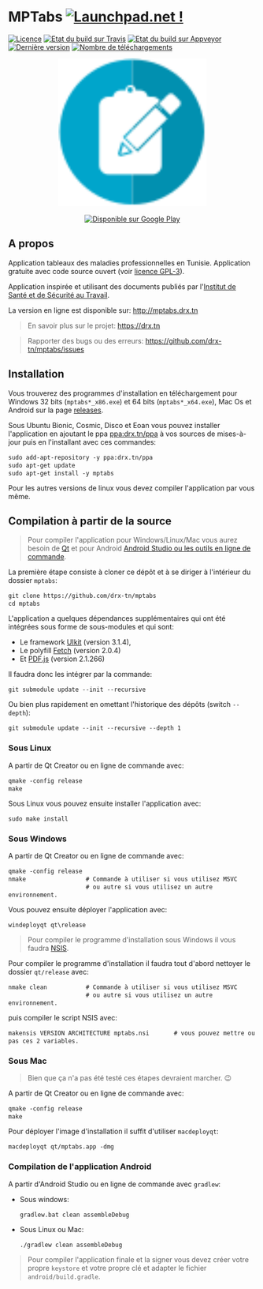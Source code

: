 # MPTabs [![Launchpad.net !](http://media.launchpad.net/lp-badge-kit/launchpad-badge-w120px.png)](https://launchpad.net/mptabs)
[![Licence](https://img.shields.io/github/license/drx-tn/mptabs.svg)](LICENSE) [![Etat du build sur Travis](https://travis-ci.org/drx-tn/mptabs.svg?branch=master)](https://travis-ci.org/drx-tn/mptabs) [![Etat du build sur Appveyor](https://ci.appveyor.com/api/projects/status/usg9qx1bejcilxce/branch/master?svg=true)](https://ci.appveyor.com/project/drxtun61291/mptabs/branch/master) [![Dernière version](https://img.shields.io/github/release/drx-tn/mptabs.svg)](https://github.com/drx-tn/mptabs/releases/latest) [![Nombre de téléchargements](https://img.shields.io/github/downloads/drx-tn/mptabs/total.svg)](https://github.com/drx-tn/mptabs/releases)

<p align="center"><img src="mptabs.svg" width="300"/></p>

<p align="center"><a href='https://play.google.com/store/apps/details?id=tn.drx.mptabs'><img alt='Disponible sur Google Play' width="200" src='https://play.google.com/intl/en_us/badges/images/generic/fr_badge_web_generic.png'/></a></p>

## A propos
Application tableaux des maladies professionnelles en Tunisie. Application gratuite avec code source ouvert (voir [licence GPL-3](LICENSE)).

Application inspirée et utilisant des documents publiés par l'[Institut de Santé et de Sécurité au Travail](http://www.isst.nat.tn).

La version en ligne est disponible sur: http://mptabs.drx.tn

> En savoir plus sur le projet: https://drx.tn

> Rapporter des bugs ou des erreurs: https://github.com/drx-tn/mptabs/issues

## Installation
Vous trouverez des programmes d'installation en téléchargement pour Windows 32 bits (`mptabs*_x86.exe`) et 64 bits (`mptabs*_x64.exe`), Mac Os et Android sur la page [releases](https://github.com/drx-tn/mptabs/releases).

Sous Ubuntu Bionic, Cosmic, Disco et Eoan vous pouvez installer l'application en ajoutant le ppa [ppa:drx.tn/ppa](https://launchpad.net/~drx.tn/+archive/ubuntu/ppa) à vos sources de mises-à-jour puis en l'installant avec ces commandes:

    sudo add-apt-repository -y ppa:drx.tn/ppa
    sudo apt-get update
    sudo apt-get install -y mptabs

Pour les autres versions de linux vous devez compiler l'application par vous même.

## Compilation à partir de la source
> Pour compiler l'application pour Windows/Linux/Mac vous aurez besoin de [Qt](https://www.qt.io/download-qt-installer) et pour Android [Android Studio ou les outils en ligne de commande](https://developer.android.com/studio/#downloads).

La première étape consiste à cloner ce dépôt et à se diriger à l'intérieur du dossier `mptabs`:

    git clone https://github.com/drx-tn/mptabs
    cd mptabs

L'application a quelques dépendances supplémentaires qui ont été intégrées sous forme de sous-modules et qui sont:
* Le framework [UIkit](https://getuikit.com/) (version 3.1.4),
* Le polyfill [Fetch](https://github.github.io/fetch/) (version 2.0.4)
* Et [PDF.js](https://mozilla.github.io/pdf.js/) (version 2.1.266)

Il faudra donc les intégrer par la commande:

    git submodule update --init --recursive

Ou bien plus rapidement en omettant l'historique des dépôts (switch `--depth`):

    git submodule update --init --recursive --depth 1

### Sous Linux

A partir de Qt Creator ou en ligne de commande avec:

    qmake -config release
    make

Sous Linux vous pouvez ensuite installer l'application avec:

    sudo make install

### Sous Windows

A partir de Qt Creator ou en ligne de commande avec:

    qmake -config release
    nmake                 # Commande à utiliser si vous utilisez MSVC
                          # ou autre si vous utilisez un autre environnement.

Vous pouvez ensuite déployer l'application avec:

    windeployqt qt\release

> Pour compiler le programme d'installation sous Windows il vous faudra [NSIS](http://nsis.sourceforge.net).

Pour compiler le programme d'installation il faudra tout d'abord nettoyer le dossier `qt/release` avec:

    nmake clean           # Commande à utiliser si vous utilisez MSVC
                          # ou autre si vous utilisez un autre environnement.

puis compiler le script NSIS avec:

    makensis VERSION ARCHITECTURE mptabs.nsi       # vous pouvez mettre ou pas ces 2 variables.

### Sous Mac

> Bien que ça n'a pas été testé ces étapes devraient marcher. :wink:

A partir de Qt Creator ou en ligne de commande avec:

    qmake -config release
    make

Pour déployer l'image d'installation il suffit d'utiliser `macdeployqt`:

    macdeployqt qt/mptabs.app -dmg

### Compilation de l'application Android

A partir d'Android Studio ou en ligne de commande avec `gradlew`:

* Sous windows:

      gradlew.bat clean assembleDebug

* Sous Linux ou Mac:

      ./gradlew clean assembleDebug

> Pour compiler l'application finale et la signer vous devez créer votre propre `keystore` et votre propre clé et adapter le fichier `android/build.gradle`.